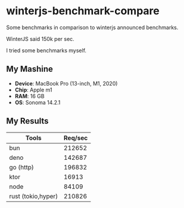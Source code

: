 # winterjs-benchmark-compare

Some benchmarks in comparison to winterjs announced benchmarks.

WinterJS said 150k per sec.

I tried some benchmarks myself.

## My Mashine

- **Device**: MacBook Pro (13-inch, M1, 2020)
- **Chip**: Apple m1
- **RAM**: 16 GB
- **OS**: Sonoma 14.2.1

## My Results

| Tools              | Req/sec |
| ------------------ | ------- |
| bun                | 212652  |
| deno               | 142687  |
| go (http)          | 196832  |
| ktor               | 16913   |
| node               | 84109   |
| rust (tokio,hyper) | 210826  |
